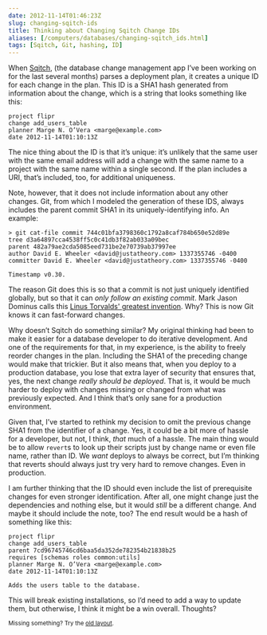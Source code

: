 ```yaml
--- 
date: 2012-11-14T01:46:23Z
slug: changing-sqitch-ids
title: Thinking about Changing Sqitch Change IDs
aliases: [/computers/databases/changing-sqitch_ids.html]
tags: [Sqitch, Git, hashing, ID]
---
```


<p>When <a href="http://sqitch.org/">Sqitch</a>, (the database change management app I’ve been working on for the last several months) parses a deployment plan, it creates a unique ID for each change in the plan. This ID is a SHA1 hash generated from information about the change, which is a string that looks something like this:</p>

<pre><code>project flipr
change add_users_table
planner Marge N. O’Vera &lt;marge@example.com&gt;
date 2012-11-14T01:10:13Z
</code></pre>

<p>The nice thing about the ID is that it’s unique: it’s unlikely that the same user with the same email address will add a change with the same name to a project with the same name within a single second. If the plan includes a URI, that’s included, too, for additional uniqueness.</p>

<p>Note, however, that it does not include information about any other changes. Git, from which I modeled the generation of these IDS, always includes the parent commit SHA1 in its uniquely-identifying info. An example:</p>

<pre><code>&gt; git cat-file commit 744c01bfa3798360c1792a8caf784b650e52d89e               
tree d3a64897cca4538ff5c0c41db3f82ab033a09bec
parent 482a79ae2cda5085eed731be2e70739ab37997ee
author David E. Wheeler &lt;david@justatheory.com&gt; 1337355746 -0400
committer David E. Wheeler &lt;david@justatheory.com&gt; 1337355746 -0400

Timestamp v0.30.
</code></pre>

<p>The reason Git does this is so that a commit is not just uniquely identified globally, but so that it can <em>only follow an existing commit</em>. Mark Jason Dominus calls this <a href="http://perl.plover.com/yak/git/">Linus Torvalds' greatest invention</a>. Why? This is now Git knows it can fast-forward changes.</p>

<p>Why doesn’t Sqitch do something similar? My original thinking had been to make it easier for a database developer to do iterative development. And one of the requirements for that, in my experience, is the ability to freely reorder changes in the plan. Including the SHA1 of the preceding change would make that trickier. But it also means that, when you deploy to a production database, you lose that extra layer of security that ensures that, yes, the next change <em>really should be deployed</em>. That is, it would be much harder to deploy with changes missing or changed from what was previously expected. And I think that’s only sane for a production environment.</p>

<p>Given that, I’ve started to rethink my decision to omit the previous change SHA1 from the identifier of a change. Yes, it could be a bit more of hassle for a developer, but not, I think, <em>that</em> much of a hassle. The main thing would be to allow <code>revert</code>s to look up their scripts just by change name or even file name, rather than ID. We <em>want</em> deploys to always be correct, but I’m thinking that reverts should always just try very hard to remove changes. Even in production.</p>

<p>I am further thinking that the ID should even include the list of prerequisite changes for even stronger identification. After all, one might change just the dependencies and nothing else, but it would <em>still</em> be a different change. And maybe it should include the note, too? The end result would be a hash of something like this:</p>

<pre><code>project flipr
change add_users_table
parent 7cd96745746cd6baa5da352de782354b21838b25
requires [schemas roles common:utils]
planner Marge N. O’Vera &lt;marge@example.com&gt;
date 2012-11-14T01:10:13Z

Adds the users table to the database.
</code></pre>

<p>This will break existing installations, so I’d need to add a way to update them, but otherwise, I think it might be a win overall. Thoughts?</p>

<p class="past"><small>Missing something? Try the <a rel="nofollow" href="http://past.justatheory.com/computers/databases/changing-sqitch_ids.html">old layout</a>.</small></p>


